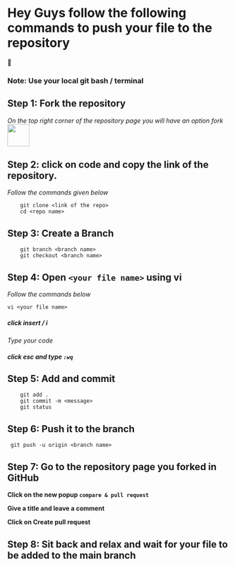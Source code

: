 # Hey Guys follow the following commands to push your file to the repository
:car:
### Note: Use your local git bash / terminal

## Step 1: Fork the repository 
_On the top right corner of the repository page you will have an option fork_ <img src="https://cdn.iconscout.com/icon/free/png-256/git-fork-3603485-3003810.png" width="50px">


## Step 2: click on code and copy the link of the repository.
_Follow the commands given below_
```
    git clone <link of the repo>
    cd <repo name>
```

## Step 3: Create a Branch
```
    git branch <branch name>
    git checkout <branch name>
```

## Step 4: Open ```<your file name>``` using vi
_Follow the commands below_

```vi <your file name>```

##### click insert / i 
_Type your code_

##### click esc and type ```:wq```


## Step 5: Add and commit 

```
    git add .
    git commit -m <message>
    git status 
```

## Step 6: Push it to the branch

``` git push -u origin <branch name>```

## Step 7: Go to the repository page you forked in GitHub

__Click on the new popup ```compare & pull request```__

__Give a title and leave a comment__

__Click on Create pull request__


## Step 8: Sit back and relax and wait for your file to be added to the main branch

